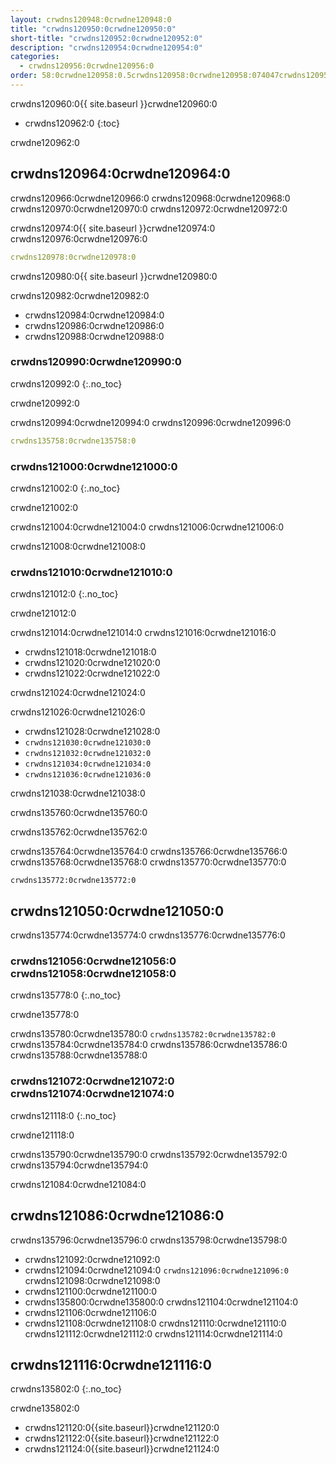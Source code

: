 ```yaml
---
layout: crwdns120948:0crwdne120948:0
title: "crwdns120950:0crwdne120950:0"
short-title: "crwdns120952:0crwdne120952:0"
description: "crwdns120954:0crwdne120954:0"
categories:
  - crwdns120956:0crwdne120956:0
order: 58:0crwdne120958:0.5crwdns120958:0crwdne120958:074047crwdns120958:0crwdne120958:0crwdns120958:0crwdne120958:0
---
```

crwdns120960:0{{ site.baseurl }}crwdne120960:0

- crwdns120962:0
{:toc}

crwdne120962:0

## crwdns120964:0crwdne120964:0

crwdns120966:0crwdne120966:0 crwdns120968:0crwdne120968:0 crwdns120970:0crwdne120970:0 crwdns120972:0crwdne120972:0

crwdns120974:0{{ site.baseurl }}crwdne120974:0 crwdns120976:0crwdne120976:0

```yaml
crwdns120978:0crwdne120978:0
```

crwdns120980:0{{ site.baseurl }}crwdne120980:0

crwdns120982:0crwdne120982:0

- crwdns120984:0crwdne120984:0
- crwdns120986:0crwdne120986:0
- crwdns120988:0crwdne120988:0 

### crwdns120990:0crwdne120990:0

crwdns120992:0
{:.no_toc}

crwdne120992:0

crwdns120994:0crwdne120994:0 crwdns120996:0crwdne120996:0

```yaml
crwdns135758:0crwdne135758:0
```

### crwdns121000:0crwdne121000:0

crwdns121002:0
{:.no_toc}

crwdne121002:0

crwdns121004:0crwdne121004:0 crwdns121006:0crwdne121006:0

crwdns121008:0crwdne121008:0

### crwdns121010:0crwdne121010:0

crwdns121012:0
{:.no_toc}

crwdne121012:0

crwdns121014:0crwdne121014:0 crwdns121016:0crwdne121016:0

- crwdns121018:0crwdne121018:0
- crwdns121020:0crwdne121020:0
- crwdns121022:0crwdne121022:0

crwdns121024:0crwdne121024:0

crwdns121026:0crwdne121026:0

- crwdns121028:0crwdne121028:0
- `crwdns121030:0crwdne121030:0`
- `crwdns121032:0crwdne121032:0`
- `crwdns121034:0crwdne121034:0`
- `crwdns121036:0crwdne121036:0`

crwdns121038:0crwdne121038:0

crwdns135760:0crwdne135760:0

crwdns135762:0crwdne135762:0

crwdns135764:0crwdne135764:0 crwdns135766:0crwdne135766:0 crwdns135768:0crwdne135768:0 crwdns135770:0crwdne135770:0

    crwdns135772:0crwdne135772:0

## crwdns121050:0crwdne121050:0

crwdns135774:0crwdne135774:0 crwdns135776:0crwdne135776:0

### crwdns121056:0crwdne121056:0 crwdns121058:0crwdne121058:0

crwdns135778:0
{:.no_toc}

crwdne135778:0

crwdns135780:0crwdne135780:0 ```crwdns135782:0crwdne135782:0``` crwdns135784:0crwdne135784:0 crwdns135786:0crwdne135786:0 crwdns135788:0crwdne135788:0

### crwdns121072:0crwdne121072:0 crwdns121074:0crwdne121074:0

crwdns121118:0
{:.no_toc}

crwdne121118:0

crwdns135790:0crwdne135790:0 crwdns135792:0crwdne135792:0 crwdns135794:0crwdne135794:0

<aside class="notice">
crwdns121084:0crwdne121084:0 
</aside>

## crwdns121086:0crwdne121086:0

crwdns135796:0crwdne135796:0 crwdns135798:0crwdne135798:0

- crwdns121092:0crwdne121092:0
- crwdns121094:0crwdne121094:0 ```crwdns121096:0crwdne121096:0``` crwdns121098:0crwdne121098:0
- crwdns121100:0crwdne121100:0
- crwdns135800:0crwdne135800:0 crwdns121104:0crwdne121104:0
- crwdns121106:0crwdne121106:0
- crwdns121108:0crwdne121108:0 crwdns121110:0crwdne121110:0 crwdns121112:0crwdne121112:0 crwdns121114:0crwdne121114:0

## crwdns121116:0crwdne121116:0

crwdns135802:0
{:.no_toc}

crwdne135802:0

- crwdns121120:0{{site.baseurl}}crwdne121120:0
- crwdns121122:0{{site.baseurl}}crwdne121122:0
- crwdns121124:0{{site.baseurl}}crwdne121124:0
